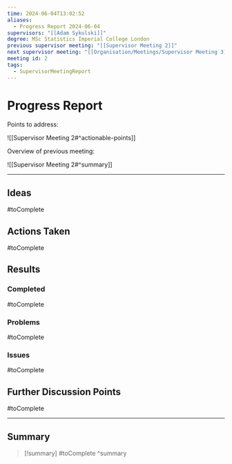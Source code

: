 ```yaml
---
time: 2024-06-04T13:02:52
aliases:
  - Progress Report 2024-06-04
supervisors: "[[Adam Sykulski]]"
degree: MSc Statistics Imperial College London
previous supervisor meeting: "[[Supervisor Meeting 2]]"
next supervisor meeting: "[[Organisation/Meetings/Supervisor Meeting 3]]"
meeting id: 2
tags:
  - SupervisorMeetingReport
---
```

# Progress Report

Points to address:

![[Supervisor Meeting 2#^actionable-points]]

Overview of previous meeting:

![[Supervisor Meeting 2#^summary]]

---
## Ideas

#toComplete

## Actions Taken

#toComplete

## Results

### Completed

#toComplete

### Problems

#toComplete

### Issues

#toComplete

## Further Discussion Points 

#toComplete

---

## Summary

> [!summary]
> #toComplete
^summary
